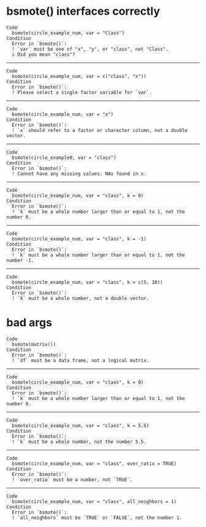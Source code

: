 # bsmote() interfaces correctly

    Code
      bsmote(circle_example_num, var = "Class")
    Condition
      Error in `bsmote()`:
      ! `var` must be one of "x", "y", or "class", not "Class".
      i Did you mean "class"?

---

    Code
      bsmote(circle_example_num, var = c("class", "x"))
    Condition
      Error in `bsmote()`:
      ! Please select a single factor variable for `var`.

---

    Code
      bsmote(circle_example_num, var = "x")
    Condition
      Error in `bsmote()`:
      ! `x` should refer to a factor or character column, not a double vector.

---

    Code
      bsmote(circle_example0, var = "class")
    Condition
      Error in `bsmote()`:
      ! Cannot have any missing values. NAs found in x.

---

    Code
      bsmote(circle_example_num, var = "class", k = 0)
    Condition
      Error in `bsmote()`:
      ! `k` must be a whole number larger than or equal to 1, not the number 0.

---

    Code
      bsmote(circle_example_num, var = "class", k = -1)
    Condition
      Error in `bsmote()`:
      ! `k` must be a whole number larger than or equal to 1, not the number -1.

---

    Code
      bsmote(circle_example_num, var = "class", k = c(5, 10))
    Condition
      Error in `bsmote()`:
      ! `k` must be a whole number, not a double vector.

# bad args

    Code
      bsmote(matrix())
    Condition
      Error in `bsmote()`:
      ! `df` must be a data frame, not a logical matrix.

---

    Code
      bsmote(circle_example_num, var = "class", k = 0)
    Condition
      Error in `bsmote()`:
      ! `k` must be a whole number larger than or equal to 1, not the number 0.

---

    Code
      bsmote(circle_example_num, var = "class", k = 5.5)
    Condition
      Error in `bsmote()`:
      ! `k` must be a whole number, not the number 5.5.

---

    Code
      bsmote(circle_example_num, var = "class", over_ratio = TRUE)
    Condition
      Error in `bsmote()`:
      ! `over_ratio` must be a number, not `TRUE`.

---

    Code
      bsmote(circle_example_num, var = "class", all_neighbors = 1)
    Condition
      Error in `bsmote()`:
      ! `all_neighbors` must be `TRUE` or `FALSE`, not the number 1.


